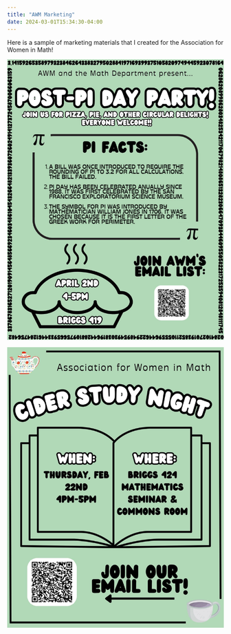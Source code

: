```yaml
---
title: "AWM Marketing"
date: 2024-03-01T15:34:30-04:00
---
```


Here is a sample of marketing materials that I created for the Association for Women in Math! 




![AWM Marketing Presentation](/assets/images/PiDay.jpg)

![AWM Marketing Presentation](/assets/images/Cider.jpg)





